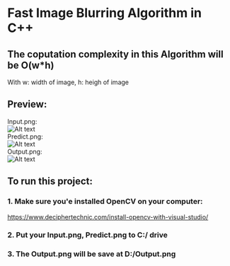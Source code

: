 # Fast Image Blurring Algorithm in C++
## The coputation complexity in this Algorithm will be O(w*h)  
With w: width of image, h: heigh of image
## Preview:  
Input.png:  
![Alt text](https://i.imgur.com/JLTpYo6.png?raw=true "Input.png")  
Predict.png:  
![Alt text](https://i.imgur.com/CADTGGY.png?raw=true "Predict.png")  
Output.png:  
![Alt text](https://i.imgur.com/ok4zmAg.png?raw=true "Output.png")  
## To run this project:
### 1. Make sure you'e installed OpenCV on your computer:  
https://www.deciphertechnic.com/install-opencv-with-visual-studio/  
### 2. Put your Input.png, Predict.png to C:/ drive  
### 3. The Output.png will be save at D:/Output.png
